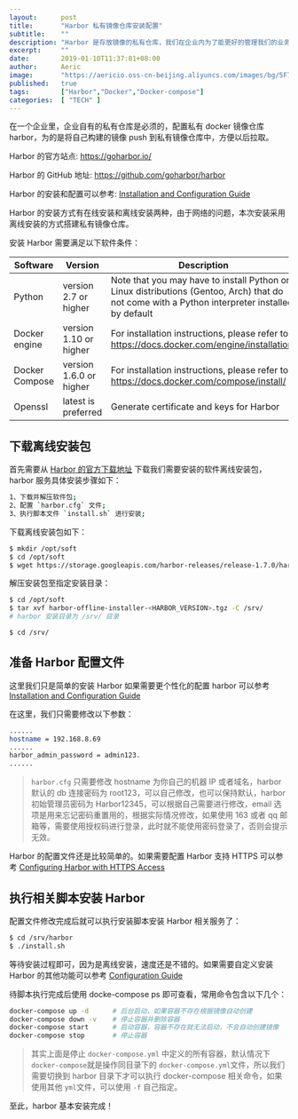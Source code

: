 ```yaml
---
layout:      post
title:       "Harbor 私有镜像仓库安装配置"
subtitle:    ""
description: "Harbor 是存放镜像的私有仓库，我们在企业内为了能更好的管理我们的业务镜像，我们可以将其上传至我们的私有镜像仓库，本次利用 Harbor 搭建自己的私有镜像仓库"
excerpt:     ""
date:        2019-01-10T11:37:01+08:00
author:      Aeric
image:       "https://aericio.oss-cn-beijing.aliyuncs.com/images/bg/5F7RF1.jpg"
published:   true
tags:        ["Harbor","Docker","Docker-compose"]
categories:  [ "TECH" ]
---
```


在一个企业里，企业自有的私有仓库是必须的，配置私有 docker 镜像仓库 harbor，为的是将自己构建的镜像 push 到私有镜像仓库中，方便以后拉取。

Harbor 的官方站点: <https://goharbor.io/>

Harbor 的 GitHub 地址: <https://github.com/goharbor/harbor>

Harbor 的安装和配置可以参考: [Installation and Configuration Guide](https://github.com/goharbor/harbor/blob/master/docs/installation_guide.md)

Harbor 的安装方式有在线安装和离线安装两种，由于网络的问题，本次安装采用离线安装的方式搭建私有镜像仓库。

安装 Harbor 需要满足以下软件条件：

| Software       | Version                 | Description                                                  |
| -------------- | ----------------------- | ------------------------------------------------------------ |
| Python         | version 2.7 or higher   | Note that you may have to install Python on Linux distributions (Gentoo, Arch) that do not come with a Python interpreter installed by default |
| Docker engine  | version 1.10 or higher  | For installation instructions, please refer to: https://docs.docker.com/engine/installation/ |
| Docker Compose | version 1.6.0 or higher | For installation instructions, please refer to: https://docs.docker.com/compose/install/ |
| Openssl        | latest is preferred     | Generate certificate and keys for Harbor                     |

## 下载离线安装包

首先需要从 [Harbor 的官方下载地址](https://github.com/goharbor/harbor/releases) 下载我们需要安装的软件离线安装包，harbor 服务具体安装步骤如下：

```bash
1、下载并解压软件包;
2、配置 `harbor.cfg` 文件;
3、执行脚本文件 `install.sh` 进行安装;
```

下载离线安装包如下：

```bash
$ mkdir /opt/soft
$ cd /opt/soft
$ wget https://storage.googleapis.com/harbor-releases/release-1.7.0/harbor-offline-installer-<HARBOR_VERSION>.tgz
```

解压安装包至指定安装目录：

```bash
$ cd /opt/soft
$ tar xvf harbor-offline-installer-<HARBOR_VERSION>.tgz -C /srv/
# harbor 安装目录为 /srv/ 目录

$ cd /srv/
```

## 准备 Harbor 配置文件

这里我们只是简单的安装 Harbor 如果需要更个性化的配置 harbor 可以参考 [Installation and Configuration Guide](https://github.com/goharbor/harbor/blob/master/docs/installation_guide.md)

在这里，我们只需要修改以下参数：

```bash
......
hostname = 192.168.8.69
......
harbor_admin_password = admin123.
......
```

> `harbor.cfg` 只需要修改 hostname 为你自己的机器 IP 或者域名，harbor 默认的 db 连接密码为 root123，可以自己修改，也可以保持默认，harbor 初始管理员密码为 Harbor12345，可以根据自己需要进行修改，email 选项是用来忘记密码重置用的，根据实际情况修改，如果使用 163 或者 qq 邮箱等，需要使用授权码进行登录，此时就不能使用密码登录了，否则会提示无效。

Harbor 的配置文件还是比较简单的。如果需要配置 Harbor 支持 HTTPS 可以参考 [Configuring Harbor with HTTPS Access](https://github.com/goharbor/harbor/blob/master/docs/configure_https.md)

## 执行相关脚本安装 Harbor

配置文件修改完成后就可以执行安装脚本安装 Harbor 相关服务了：

```bash
$ cd /srv/harbor
$ ./install.sh
```

等待安装过程即可，因为是离线安装，速度还是不错的。如果需要自定义安装 Harbor 的其他功能可以参考 [Configuration Guide](https://github.com/goharbor/harbor/blob/master/docs/installation_guide.md)

待脚本执行完成后使用 docke-compose ps 即可查看，常用命令包含以下几个：

```bash
docker-compose up -d      # 后台启动，如果容器不存在根据镜像自动创建
docker-compose down -v    # 停止容器并删除容器
docker-compose start      # 启动容器，容器不存在就无法启动，不会自动创建镜像
docker-compose stop       # 停止容器
```

> 其实上面是停止 `docker-compose.yml` 中定义的所有容器，默认情况下 `docker-compose`就是操作同目录下的 `docker-compose.yml`文件，所以我们需要切换到 harbor 目录下才可以执行 docker-compose 相关命令，如果使用其他 `yml`文件，可以使用 `-f` 自己指定。

至此，harbor 基本安装完成！

